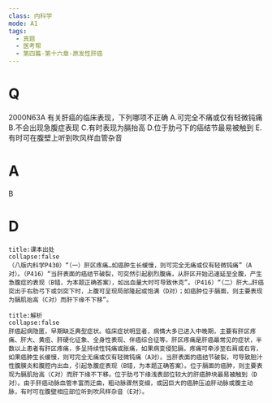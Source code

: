 ```yaml
---
class: 内科学
mode: A1
tags:
  - 真题
  - 医考帮
  - 第四篇-第十六章-原发性肝癌
---
```


# Q
2000N63A 有关肝癌的临床表现，下列哪项不正确
A.可完全不痛或仅有轻微钝痛
B.不会出现急腹症表现
C.有时表现为膈抬高
D.位于肋弓下的癌结节最易被触到
E.有时可在腹壁上听到吹风样血管杂音

# A
B
# D
```ad-note
title:课本出处
collapse:false
（八版内科学P430）“（一）肝区疼痛…如癌肿生长缓慢，则可完全无痛或仅有轻微钝痛”（A对）。（P416）“当肝表面的癌结节破裂，可突然引起剧烈腹痛，从肝区开始迅速延至全腹，产生急腹症的表现（B错，为本题正确答案），如出血量大时可导致休克”。（P416）“（二）肝大…肝癌突出于右肋弓下或剑突下时，上腹可呈现局部隆起或饱满（D对）；如癌肿位于膈面，则主要表现为膈肌抬高（C对）而肝下缘不下移”。
```

```ad-summary
title:解析
collapse:false
肝癌起病隐匿，早期缺乏典型症状。临床症状明显者，病情大多已进入中晚期，主要有肝区疼痛、肝大、黄疸、肝硬化征象、全身性表现、伴癌综合征等。肝区疼痛是肝癌最常见的症状，半数以上患者有肝区疼痛，多呈持续性钝痛或胀痛，如果病变侵犯膈，疼痛可牵涉至右肩或右背，如果癌肿生长缓慢，则可完全无痛或仅有轻微钝痛（A对）。当肝表面的癌结节破裂，可导致胆汁性腹膜炎和腹腔内出血，引起急腹症表现（B错，为本题正确答案）。位于膈面的癌肿，则主要表现为膈肌抬高（C对）而肝下缘不下移。位于肋弓下缘浅表部位较大的肝癌肿块最易被触到（D对）。由于肝癌动脉血管丰富而迂曲，粗动脉骤然变细，或因巨大的癌肿压迫肝动脉或腹主动脉，有时可在腹壁相应部位听到吹风样杂音（E对）。
```

